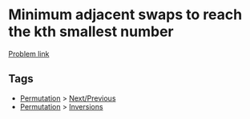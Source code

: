 # Minimum adjacent swaps to reach the kth smallest number

[Problem link](https://leetcode.com/problems/minimum-adjacent-swaps-to-reach-the-kth-smallest-number)

## Tags

* [Permutation](/README.md#Permutation) > [Next/Previous](/README.md#Permutation-Next_Previous)
* [Permutation](/README.md#Permutation) > [Inversions](/README.md#Permutation-Inversions)
